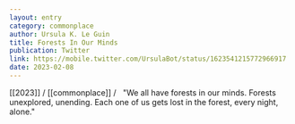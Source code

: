 ```yaml
---
layout: entry
category: commonplace
author: Ursula K. Le Guin
title: Forests In Our Minds
publication: Twitter
link: https://mobile.twitter.com/UrsulaBot/status/1623541215772966917
date: 2023-02-08
---
```


[[2023]] / [[commonplace]] / 
 
"We all have forests in our minds. Forests unexplored, unending. Each one of us gets lost in the forest, every night, alone."
